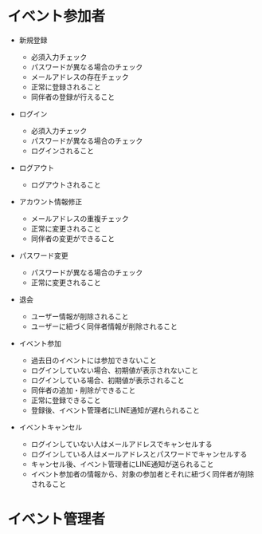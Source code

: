 # イベント参加者
* 新規登録
    * 必須入力チェック
    * パスワードが異なる場合のチェック
    * メールアドレスの存在チェック
    * 正常に登録されること
    * 同伴者の登録が行えること
* ログイン
    * 必須入力チェック
    * パスワードが異なる場合のチェック
    * ログインされること
* ログアウト
    * ログアウトされること
* アカウント情報修正
    * メールアドレスの重複チェック
    * 正常に変更されること
    * 同伴者の変更ができること
* パスワード変更
    * パスワードが異なる場合のチェック
    * 正常に変更されること
* 退会
    * ユーザー情報が削除されること
    * ユーザーに紐づく同伴者情報が削除されること

* イベント参加
    * 過去日のイベントには参加できないこと
    * ログインしていない場合、初期値が表示されないこと
    * ログインしている場合、初期値が表示されること
    * 同伴者の追加・削除ができること
    * 正常に登録できること
    * 登録後、イベント管理者にLINE通知が遅れられること
* イベントキャンセル
    * ログインしていない人はメールアドレスでキャンセルする
    * ログインしている人はメールアドレスとパスワードでキャンセルする
    * キャンセル後、イベント管理者にLINE通知が送られること
    * イベント参加者の情報から、対象の参加者とそれに紐づく同伴者が削除されること


# イベント管理者
